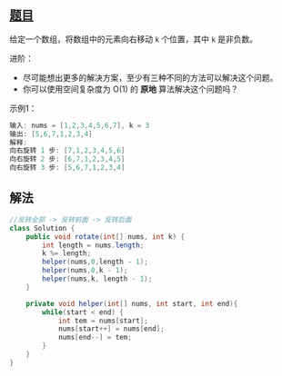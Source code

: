 ## [题目](https://leetcode-cn.com/problems/rotate-array)

给定一个数组，将数组中的元素向右移动 `k` 个位置，其中 `k` 是非负数。

进阶：

- 尽可能想出更多的解决方案，至少有三种不同的方法可以解决这个问题。
- 你可以使用空间复杂度为 O(1) 的 **原地** 算法解决这个问题吗？

示例1：

```java
输入: nums = [1,2,3,4,5,6,7], k = 3
输出: [5,6,7,1,2,3,4]
解释:
向右旋转 1 步: [7,1,2,3,4,5,6]
向右旋转 2 步: [6,7,1,2,3,4,5]
向右旋转 3 步: [5,6,7,1,2,3,4]
```



## 解法

```java
//反转全部 -> 反转前面 -> 反转后面
class Solution {
    public void rotate(int[] nums, int k) {
        int length = nums.length;
        k %= length;
        helper(nums,0,length - 1);
        helper(nums,0,k - 1);
        helper(nums,k, length - 1);      
    }

    private void helper(int[] nums, int start, int end){
        while(start < end) {
            int tem = nums[start];
            nums[start++] = nums[end];
            nums[end--] = tem;
        }
    }
}

```

